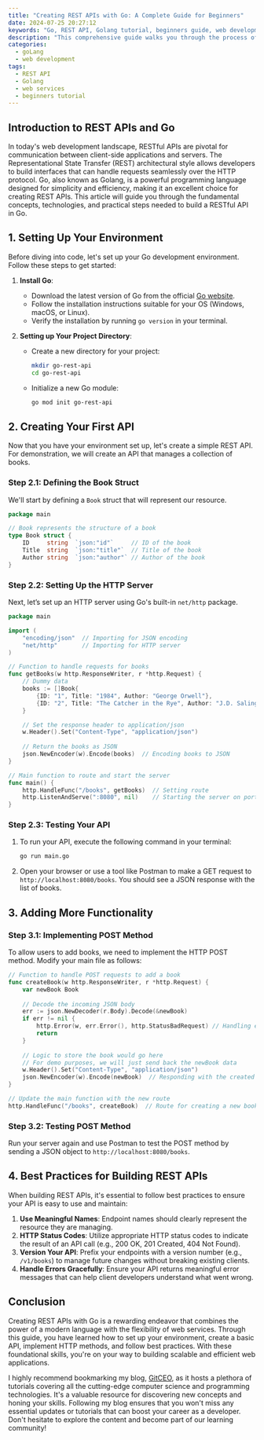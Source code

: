 ```yaml
---
title: "Creating REST APIs with Go: A Complete Guide for Beginners"
date: 2024-07-25 20:27:12
keywords: "Go, REST API, Golang tutorial, beginners guide, web development"
description: "This comprehensive guide walks you through the process of creating REST APIs using Go. Start from the basics of Go programming language and advance to building robust and efficient RESTful web services. You'll learn about routing, middleware, JSON handling, and best practices for structuring your application. Whether you're a complete beginner or have some programming knowledge, this guide has been designed with detailed explanations, code snippets, and step-by-step tutorials to help you understand and implement your own REST APIs in Go. By the end of this tutorial, you will be able to build your RESTful API and deploy it seamlessly."
categories:
  - goLang
  - web development
tags:
  - REST API
  - Golang
  - web services
  - beginners tutorial
---
```


## Introduction to REST APIs and Go

In today's web development landscape, RESTful APIs are pivotal for communication between client-side applications and servers. The Representational State Transfer (REST) architectural style allows developers to build interfaces that can handle requests seamlessly over the HTTP protocol. Go, also known as Golang, is a powerful programming language designed for simplicity and efficiency, making it an excellent choice for creating REST APIs. This article will guide you through the fundamental concepts, technologies, and practical steps needed to build a RESTful API in Go.

<!-- more -->

## 1. Setting Up Your Environment

Before diving into code, let's set up your Go development environment. Follow these steps to get started:

1. **Install Go**:
   - Download the latest version of Go from the official [Go website](https://golang.org/dl/).
   - Follow the installation instructions suitable for your OS (Windows, macOS, or Linux).
   - Verify the installation by running `go version` in your terminal.

2. **Setting up Your Project Directory**:
   - Create a new directory for your project:
     ```bash
     mkdir go-rest-api
     cd go-rest-api
     ```
   - Initialize a new Go module:
     ```bash
     go mod init go-rest-api
     ```

## 2. Creating Your First API

Now that you have your environment set up, let's create a simple REST API. For demonstration, we will create an API that manages a collection of books.

### Step 2.1: Defining the Book Struct

We'll start by defining a `Book` struct that will represent our resource.

```go
package main

// Book represents the structure of a book
type Book struct {
    ID     string  `json:"id"`     // ID of the book
    Title  string  `json:"title"`  // Title of the book
    Author string  `json:"author"` // Author of the book
}
```

### Step 2.2: Setting Up the HTTP Server

Next, let’s set up an HTTP server using Go's built-in `net/http` package.

```go
package main

import (
    "encoding/json"  // Importing for JSON encoding
    "net/http"       // Importing for HTTP server
)

// Function to handle requests for books
func getBooks(w http.ResponseWriter, r *http.Request) {
    // Dummy data
    books := []Book{
        {ID: "1", Title: "1984", Author: "George Orwell"},
        {ID: "2", Title: "The Catcher in the Rye", Author: "J.D. Salinger"},
    }

    // Set the response header to application/json
    w.Header().Set("Content-Type", "application/json")
    
    // Return the books as JSON
    json.NewEncoder(w).Encode(books)  // Encoding books to JSON
}

// Main function to route and start the server
func main() {
    http.HandleFunc("/books", getBooks)  // Setting route
    http.ListenAndServe(":8080", nil)    // Starting the server on port 8080
}
```

### Step 2.3: Testing Your API

1. To run your API, execute the following command in your terminal:
    ```bash
    go run main.go
    ```
2. Open your browser or use a tool like Postman to make a GET request to `http://localhost:8080/books`. You should see a JSON response with the list of books.

## 3. Adding More Functionality

### Step 3.1: Implementing POST Method

To allow users to add books, we need to implement the HTTP POST method. Modify your main file as follows:

```go
// Function to handle POST requests to add a book
func createBook(w http.ResponseWriter, r *http.Request) {
    var newBook Book
    
    // Decode the incoming JSON body
    err := json.NewDecoder(r.Body).Decode(&newBook)
    if err != nil {
        http.Error(w, err.Error(), http.StatusBadRequest) // Handling errors
        return
    }
    
    // Logic to store the book would go here
    // For demo purposes, we will just send back the newBook data
    w.Header().Set("Content-Type", "application/json")
    json.NewEncoder(w).Encode(newBook)  // Responding with the created book
}

// Update the main function with the new route
http.HandleFunc("/books", createBook)  // Route for creating a new book
```

### Step 3.2: Testing POST Method

Run your server again and use Postman to test the POST method by sending a JSON object to `http://localhost:8080/books`.

## 4. Best Practices for Building REST APIs

When building REST APIs, it's essential to follow best practices to ensure your API is easy to use and maintain:

1. **Use Meaningful Names**: Endpoint names should clearly represent the resource they are managing.
2. **HTTP Status Codes**: Utilize appropriate HTTP status codes to indicate the result of an API call (e.g., 200 OK, 201 Created, 404 Not Found).
3. **Version Your API**: Prefix your endpoints with a version number (e.g., `/v1/books`) to manage future changes without breaking existing clients.
4. **Handle Errors Gracefully**: Ensure your API returns meaningful error messages that can help client developers understand what went wrong.

## Conclusion

Creating REST APIs with Go is a rewarding endeavor that combines the power of a modern language with the flexibility of web services. Through this guide, you have learned how to set up your environment, create a basic API, implement HTTP methods, and follow best practices. With these foundational skills, you're on your way to building scalable and efficient web applications.

I highly recommend bookmarking my blog, [GitCEO](https://gitceo.com), as it hosts a plethora of tutorials covering all the cutting-edge computer science and programming technologies. It's a valuable resource for discovering new concepts and honing your skills. Following my blog ensures that you won't miss any essential updates or tutorials that can boost your career as a developer. Don't hesitate to explore the content and become part of our learning community!